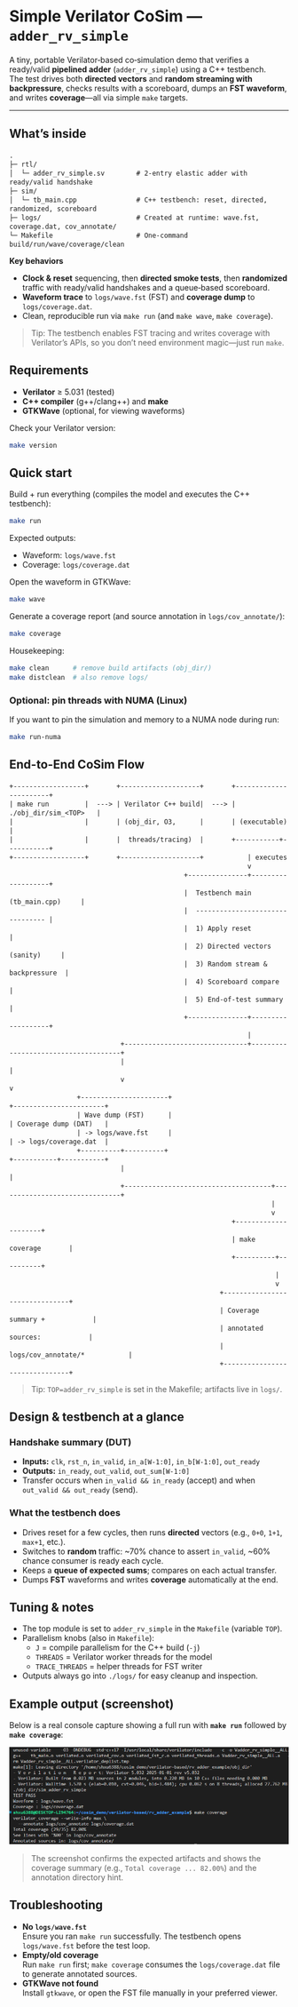 # Simple Verilator CoSim — `adder_rv_simple`

A tiny, portable Verilator‑based co‑simulation demo that verifies a ready/valid **pipelined adder** (`adder_rv_simple`) using a C++ testbench.  
The test drives both **directed vectors** and **random streaming with backpressure**, checks results with a scoreboard, dumps an **FST waveform**, and writes **coverage**—all via simple `make` targets.

---

## What’s inside

```
.
├─ rtl/
│  └─ adder_rv_simple.sv        # 2‑entry elastic adder with ready/valid handshake
├─ sim/
│  └─ tb_main.cpp               # C++ testbench: reset, directed, randomized, scoreboard
├─ logs/                        # Created at runtime: wave.fst, coverage.dat, cov_annotate/
└─ Makefile                     # One‑command build/run/wave/coverage/clean
```

**Key behaviors**
- **Clock & reset** sequencing, then **directed smoke tests**, then **randomized** traffic with ready/valid handshakes and a queue‑based scoreboard.
- **Waveform trace** to `logs/wave.fst` (FST) and **coverage dump** to `logs/coverage.dat`.
- Clean, reproducible run via `make run` (and `make wave`, `make coverage`).

> Tip: The testbench enables FST tracing and writes coverage with Verilator’s APIs, so you don’t need environment magic—just run `make`.


## Requirements

- **Verilator** ≥ 5.031 (tested)
- **C++ compiler** (g++/clang++) and **make**
- **GTKWave** (optional, for viewing waveforms)

Check your Verilator version:
```bash
make version
```

## Quick start

Build + run everything (compiles the model and executes the C++ testbench):
```bash
make run
```
Expected outputs:
- Waveform: `logs/wave.fst`
- Coverage: `logs/coverage.dat`

Open the waveform in GTKWave:
```bash
make wave
```

Generate a coverage report (and source annotation in `logs/cov_annotate/`):
```bash
make coverage
```

Housekeeping:
```bash
make clean      # remove build artifacts (obj_dir/)
make distclean  # also remove logs/
```

### Optional: pin threads with NUMA (Linux)
If you want to pin the simulation and memory to a NUMA node during run:
```bash
make run-numa
```

## End-to-End CoSim Flow

```text
+------------------+       +--------------------+       +-----------------------+
| make run         |  ---> | Verilator C++ build|  ---> | ./obj_dir/sim_<TOP>   |
|                  |       | (obj_dir, O3,      |       | (executable)          |
|                  |       |  threads/tracing)  |       +-----------+-----------+
+------------------+       +--------------------+           | executes
                                                            v
                                            +---------------+-------------------+
                                            |  Testbench main (tb_main.cpp)     |
                                            |  -------------------------------- |
                                            |  1) Apply reset                   |
                                            |  2) Directed vectors (sanity)     |
                                            |  3) Random stream & backpressure  |
                                            |  4) Scoreboard compare            |
                                            |  5) End-of-test summary           |
                                            +---------------+-------------------+
                                                            |
                            +-------------------------------+-------------------------------------+
                            |                                                                     |
                            v                                                                     v
                 +----------------------+                                             +-----------------------+
                 | Wave dump (FST)      |                                             | Coverage dump (DAT)   |
                 | -> logs/wave.fst     |                                             | -> logs/coverage.dat  |
                 +----------+----------+                                              +-----------+-----------+
                            |                                                                     |
                            +-------------------------------------+-------------------------------+
                                                                  |
                                                                  v
                                                        +---------------------+
                                                        | make coverage       |
                                                        +----------+----------+
                                                                   |
                                                                   v
                                                     +-------------------------------+
                                                     | Coverage summary +            |
                                                     | annotated sources:            |
                                                     | logs/cov_annotate/*           |
                                                     +-------------------------------+
```

> Tip: `TOP=adder_rv_simple` is set in the Makefile; artifacts live in `logs/`.

## Design & testbench at a glance

### Handshake summary (DUT)
- **Inputs:** `clk`, `rst_n`, `in_valid`, `in_a[W-1:0]`, `in_b[W-1:0]`, `out_ready`
- **Outputs:** `in_ready`, `out_valid`, `out_sum[W-1:0]`
- Transfer occurs when `in_valid && in_ready` (accept) and when `out_valid && out_ready` (send).

### What the testbench does
- Drives reset for a few cycles, then runs **directed** vectors (e.g., `0+0`, `1+1`, `max+1`, etc.).
- Switches to **random** traffic: ~70% chance to assert `in_valid`, ~60% chance consumer is ready each cycle.
- Keeps a **queue of expected sums**; compares on each actual transfer.
- Dumps **FST** waveforms and writes **coverage** automatically at the end.

## Tuning & notes

- The top module is set to `adder_rv_simple` in the `Makefile` (variable `TOP`).
- Parallelism knobs (also in `Makefile`):
  - `J` = compile parallelism for the C++ build (`-j`)
  - `THREADS` = Verilator worker threads for the model
  - `TRACE_THREADS` = helper threads for FST writer
- Outputs always go into `./logs/` for easy cleanup and inspection.


## Example output (screenshot)

Below is a real console capture showing a full run with **`make run`** followed by **`make coverage`**:

![Simulation run and coverage output](./cosim_output.png)

> The screenshot confirms the expected artifacts and shows the coverage summary (e.g., `Total coverage ... 82.00%`) and the annotation directory hint.

## Troubleshooting

- **No `logs/wave.fst`**  
  Ensure you ran `make run` successfully. The testbench opens `logs/wave.fst` before the test loop.
- **Empty/old coverage**  
  Run `make run` first; `make coverage` consumes the `logs/coverage.dat` file to generate annotated sources.
- **GTKWave not found**  
  Install `gtkwave`, or open the FST file manually in your preferred viewer.



